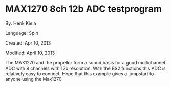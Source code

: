 # MAX1270 8ch 12b ADC testprogram

By: Henk Kiela

Language: Spin

Created: Apr 10, 2013

Modified: April 10, 2013

The MAX1270 and the propellor form a sound basis for a good multichannel ADC with 8 channels with 12b resolution. With the BS2 functions this ADC is relatively easy to connect. Hope that this example gives a jumpstart to anyone using the Max1270
